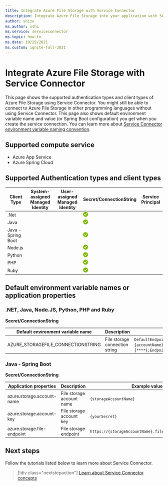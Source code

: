 ```yaml
---
title: Integrate Azure File Storage with Service Connector
description: Integrate Azure File Storage into your application with Service Connector
author: shizn
ms.author: xshi
ms.service: serviceconnector
ms.topic: how-to
ms.date: 10/29/2021
ms.custom: ignite-fall-2021
---
```


# Integrate Azure File Storage with Service Connector

This page shows the supported authentication types and client types of Azure File Storage using Service Connector. You might still be able to connect to Azure File Storage in other programming languages without using Service Connector. This page also shows default environment variable name and value (or Spring Boot configuration) you get when you create the service connection. You can learn more about [Service Connector environment variable naming convention](concept-service-connector-internals.md).

## Supported compute service

- Azure App Service
- Azure Spring Cloud

## Supported Authentication types and client types

| Client Type | System-assigned Managed Identity | User-assigned Managed Identity | Secret/ConnectionString | Service Principal |
| --- | --- | --- | --- | --- |
| .Net | | | ![yes icon](./media/green-check.png) | |
| Java | | | ![yes icon](./media/green-check.png) | |
| Java - Spring Boot | | | ![yes icon](./media/green-check.png) | |
| Node.js | | | ![yes icon](./media/green-check.png) | |
| Python | | | ![yes icon](./media/green-check.png) | |
| PHP | | | ![yes icon](./media/green-check.png) | |
| Ruby | | | ![yes icon](./media/green-check.png) | |



## Default environment variable names or application properties

### .NET, Java, Node.JS, Python, PHP and Ruby

**Secret/ConnectionString**

| Default environment variable name | Description | Example value |
| --- | --- | --- |
| AZURE_STORAGEFILE_CONNECTIONSTRING | File storage connection string | `DefaultEndpointsProtocol=https;AccountName={accountName};AccountKey={****};EndpointSuffix=core.windows.net` |


### Java - Spring Boot

**Secret/ConnectionString**

| Application properties | Description | Example value |
| --- | --- | --- |
| azure.storage.account-name | File storage account name | `{storageAccountName}` |
| azure.storage.account-key | File storage account key | `{yourSecret}` |
| azure.storage.file-endpoint | File storage endpoint | `https://{storageAccountName}.file.core.windows.net/` |


## Next steps

Follow the tutorials listed below to learn more about Service Connector.

> [!div class="nextstepaction"]
> [Learn about Service Connector concepts](./concept-service-connector-internals.md)
